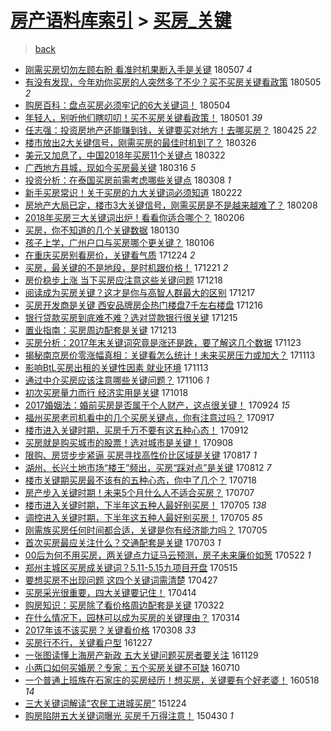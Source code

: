 [房产语料库索引](../../README.md)  > [买房_关键](买房_关键.md)
====
> [back](../README.md)

- [刚需买房切勿左顾右盼 看准时机果断入手是关键](http://jkwz.applinzi.com/ittc/7100310876257256455.html#%E5%88%9A%E9%9C%80%E4%B9%B0%E6%88%BF%E5%88%87%E5%8B%BF%E5%B7%A6%E9%A1%BE%E5%8F%B3%E7%9B%BC+%E7%9C%8B%E5%87%86%E6%97%B6%E6%9C%BA%E6%9E%9C%E6%96%AD%E5%85%A5%E6%89%8B%E6%98%AF%E5%85%B3%E9%94%AE) 180507 *4* 
- [有没有发现，今年劝你买房的人突然多了不少？买不买房关键看政策](http://jkwz.applinzi.com/ittc/7099198661705860113.html#%E6%9C%89%E6%B2%A1%E6%9C%89%E5%8F%91%E7%8E%B0%EF%BC%8C%E4%BB%8A%E5%B9%B4%E5%8A%9D%E4%BD%A0%E4%B9%B0%E6%88%BF%E7%9A%84%E4%BA%BA%E7%AA%81%E7%84%B6%E5%A4%9A%E4%BA%86%E4%B8%8D%E5%B0%91%EF%BC%9F%E4%B9%B0%E4%B8%8D%E4%B9%B0%E6%88%BF%E5%85%B3%E9%94%AE%E7%9C%8B%E6%94%BF%E7%AD%96) 180505 *2* 
- [购房百科：盘点买房必须牢记的6大关键词！](http://jkwz.applinzi.com/ittc/7099385107859375121.html#%E8%B4%AD%E6%88%BF%E7%99%BE%E7%A7%91%EF%BC%9A%E7%9B%98%E7%82%B9%E4%B9%B0%E6%88%BF%E5%BF%85%E9%A1%BB%E7%89%A2%E8%AE%B0%E7%9A%846%E5%A4%A7%E5%85%B3%E9%94%AE%E8%AF%8D%EF%BC%81) 180504  
- [年轻人，别听他们瞎叨叨！买不买房关键看政策！](http://jkwz.applinzi.com/ittc/7098136245286994960.html#%E5%B9%B4%E8%BD%BB%E4%BA%BA%EF%BC%8C%E5%88%AB%E5%90%AC%E4%BB%96%E4%BB%AC%E7%9E%8E%E5%8F%A8%E5%8F%A8%EF%BC%81%E4%B9%B0%E4%B8%8D%E4%B9%B0%E6%88%BF%E5%85%B3%E9%94%AE%E7%9C%8B%E6%94%BF%E7%AD%96%EF%BC%81) 180501 *39* 
- [任志强：投资房地产还能赚到钱，关键要买对地方！去哪买房？](http://jkwz.applinzi.com/ittc/7095905607611843594.html#%E4%BB%BB%E5%BF%97%E5%BC%BA%EF%BC%9A%E6%8A%95%E8%B5%84%E6%88%BF%E5%9C%B0%E4%BA%A7%E8%BF%98%E8%83%BD%E8%B5%9A%E5%88%B0%E9%92%B1%EF%BC%8C%E5%85%B3%E9%94%AE%E8%A6%81%E4%B9%B0%E5%AF%B9%E5%9C%B0%E6%96%B9%EF%BC%81%E5%8E%BB%E5%93%AA%E4%B9%B0%E6%88%BF%EF%BC%9F) 180425 *22* 
- [楼市放出2大关键信号，刚需买房的最佳时机到了？](http://jkwz.applinzi.com/ittc/7084805454133986314.html#%E6%A5%BC%E5%B8%82%E6%94%BE%E5%87%BA2%E5%A4%A7%E5%85%B3%E9%94%AE%E4%BF%A1%E5%8F%B7%EF%BC%8C%E5%88%9A%E9%9C%80%E4%B9%B0%E6%88%BF%E7%9A%84%E6%9C%80%E4%BD%B3%E6%97%B6%E6%9C%BA%E5%88%B0%E4%BA%86%EF%BC%9F) 180326  
- [美元又加息了，中国2018年买房11个关键点](http://jkwz.applinzi.com/ittc/7083240440205935626.html#%E7%BE%8E%E5%85%83%E5%8F%88%E5%8A%A0%E6%81%AF%E4%BA%86%EF%BC%8C%E4%B8%AD%E5%9B%BD2018%E5%B9%B4%E4%B9%B0%E6%88%BF11%E4%B8%AA%E5%85%B3%E9%94%AE%E7%82%B9) 180322  
- [广西地方县城，现如今买房最关键](http://jkwz.applinzi.com/ittc/7081181589516321798.html#%E5%B9%BF%E8%A5%BF%E5%9C%B0%E6%96%B9%E5%8E%BF%E5%9F%8E%EF%BC%8C%E7%8E%B0%E5%A6%82%E4%BB%8A%E4%B9%B0%E6%88%BF%E6%9C%80%E5%85%B3%E9%94%AE) 180316 *5* 
- [投资分析：在泰国买房前需考虑哪些关键点](http://jkwz.applinzi.com/ittc/7078071427926590470.html#%E6%8A%95%E8%B5%84%E5%88%86%E6%9E%90%EF%BC%9A%E5%9C%A8%E6%B3%B0%E5%9B%BD%E4%B9%B0%E6%88%BF%E5%89%8D%E9%9C%80%E8%80%83%E8%99%91%E5%93%AA%E4%BA%9B%E5%85%B3%E9%94%AE%E7%82%B9) 180308 *1* 
- [新手买房常识！关于买房的九大关键词必须知道](http://jkwz.applinzi.com/ittc/7072827582062265360.html#%E6%96%B0%E6%89%8B%E4%B9%B0%E6%88%BF%E5%B8%B8%E8%AF%86%EF%BC%81%E5%85%B3%E4%BA%8E%E4%B9%B0%E6%88%BF%E7%9A%84%E4%B9%9D%E5%A4%A7%E5%85%B3%E9%94%AE%E8%AF%8D%E5%BF%85%E9%A1%BB%E7%9F%A5%E9%81%93) 180222  
- [房地产大局已定，楼市3大关键信号，刚需买房是不是越来越难了？](http://jkwz.applinzi.com/ittc/7067777464845992970.html#%E6%88%BF%E5%9C%B0%E4%BA%A7%E5%A4%A7%E5%B1%80%E5%B7%B2%E5%AE%9A%EF%BC%8C%E6%A5%BC%E5%B8%823%E5%A4%A7%E5%85%B3%E9%94%AE%E4%BF%A1%E5%8F%B7%EF%BC%8C%E5%88%9A%E9%9C%80%E4%B9%B0%E6%88%BF%E6%98%AF%E4%B8%8D%E6%98%AF%E8%B6%8A%E6%9D%A5%E8%B6%8A%E9%9A%BE%E4%BA%86%EF%BC%9F) 180208  
- [2018年买房三大关键词出炉！看看你适合哪个？](http://jkwz.applinzi.com/ittc/7067024347376387082.html#2018%E5%B9%B4%E4%B9%B0%E6%88%BF%E4%B8%89%E5%A4%A7%E5%85%B3%E9%94%AE%E8%AF%8D%E5%87%BA%E7%82%89%EF%BC%81%E7%9C%8B%E7%9C%8B%E4%BD%A0%E9%80%82%E5%90%88%E5%93%AA%E4%B8%AA%EF%BC%9F) 180206  
- [买房，你不知道的几个关键数据](http://jkwz.applinzi.com/ittc/7064293406585390086.html#%E4%B9%B0%E6%88%BF%EF%BC%8C%E4%BD%A0%E4%B8%8D%E7%9F%A5%E9%81%93%E7%9A%84%E5%87%A0%E4%B8%AA%E5%85%B3%E9%94%AE%E6%95%B0%E6%8D%AE) 180130  
- [孩子上学，广州户口与买房哪个更关键？](http://jkwz.applinzi.com/ittc/7055475986131321867.html#%E5%AD%A9%E5%AD%90%E4%B8%8A%E5%AD%A6%EF%BC%8C%E5%B9%BF%E5%B7%9E%E6%88%B7%E5%8F%A3%E4%B8%8E%E4%B9%B0%E6%88%BF%E5%93%AA%E4%B8%AA%E6%9B%B4%E5%85%B3%E9%94%AE%EF%BC%9F) 180106  
- [在重庆买房别看房价，关键看气质](http://jkwz.applinzi.com/ittc/7050331402912924689.html#%E5%9C%A8%E9%87%8D%E5%BA%86%E4%B9%B0%E6%88%BF%E5%88%AB%E7%9C%8B%E6%88%BF%E4%BB%B7%EF%BC%8C%E5%85%B3%E9%94%AE%E7%9C%8B%E6%B0%94%E8%B4%A8) 171224 *2* 
- [买房，最关键的不是地段，是时机跟价格！](http://jkwz.applinzi.com/ittc/7049332279980065808.html#%E4%B9%B0%E6%88%BF%EF%BC%8C%E6%9C%80%E5%85%B3%E9%94%AE%E7%9A%84%E4%B8%8D%E6%98%AF%E5%9C%B0%E6%AE%B5%EF%BC%8C%E6%98%AF%E6%97%B6%E6%9C%BA%E8%B7%9F%E4%BB%B7%E6%A0%BC%EF%BC%81) 171221 *2* 
- [房价稳步上涨 当下买房应注意这些关键问题](http://jkwz.applinzi.com/ittc/7048474784831112209.html#%E6%88%BF%E4%BB%B7%E7%A8%B3%E6%AD%A5%E4%B8%8A%E6%B6%A8+%E5%BD%93%E4%B8%8B%E4%B9%B0%E6%88%BF%E5%BA%94%E6%B3%A8%E6%84%8F%E8%BF%99%E4%BA%9B%E5%85%B3%E9%94%AE%E9%97%AE%E9%A2%98) 171218  
- [阅读成为买房关键？这才是你与高智人群最大的区别](http://jkwz.applinzi.com/ittc/7048068711271891984.html#%E9%98%85%E8%AF%BB%E6%88%90%E4%B8%BA%E4%B9%B0%E6%88%BF%E5%85%B3%E9%94%AE%EF%BC%9F%E8%BF%99%E6%89%8D%E6%98%AF%E4%BD%A0%E4%B8%8E%E9%AB%98%E6%99%BA%E4%BA%BA%E7%BE%A4%E6%9C%80%E5%A4%A7%E7%9A%84%E5%8C%BA%E5%88%AB) 171217  
- [买房开发商是关键 西安品牌房企热门楼盘7千左右楼盘](http://jkwz.applinzi.com/ittc/7047578787468805137.html#%E4%B9%B0%E6%88%BF%E5%BC%80%E5%8F%91%E5%95%86%E6%98%AF%E5%85%B3%E9%94%AE+%E8%A5%BF%E5%AE%89%E5%93%81%E7%89%8C%E6%88%BF%E4%BC%81%E7%83%AD%E9%97%A8%E6%A5%BC%E7%9B%987%E5%8D%83%E5%B7%A6%E5%8F%B3%E6%A5%BC%E7%9B%98) 171216  
- [银行贷款买房到底难不难？选对贷款银行很关键](http://jkwz.applinzi.com/ittc/7047368683121280016.html#%E9%93%B6%E8%A1%8C%E8%B4%B7%E6%AC%BE%E4%B9%B0%E6%88%BF%E5%88%B0%E5%BA%95%E9%9A%BE%E4%B8%8D%E9%9A%BE%EF%BC%9F%E9%80%89%E5%AF%B9%E8%B4%B7%E6%AC%BE%E9%93%B6%E8%A1%8C%E5%BE%88%E5%85%B3%E9%94%AE) 171215  
- [置业指南：买房周边配套是关键](http://jkwz.applinzi.com/ittc/7046508603400258576.html#%E7%BD%AE%E4%B8%9A%E6%8C%87%E5%8D%97%EF%BC%9A%E4%B9%B0%E6%88%BF%E5%91%A8%E8%BE%B9%E9%85%8D%E5%A5%97%E6%98%AF%E5%85%B3%E9%94%AE) 171213  
- [买房分析：2017年末关键词究竟是涨还是跌，要了解这几个数据](http://jkwz.applinzi.com/ittc/7039092659304530960.html#%E4%B9%B0%E6%88%BF%E5%88%86%E6%9E%90%EF%BC%9A2017%E5%B9%B4%E6%9C%AB%E5%85%B3%E9%94%AE%E8%AF%8D%E7%A9%B6%E7%AB%9F%E6%98%AF%E6%B6%A8%E8%BF%98%E6%98%AF%E8%B7%8C%EF%BC%8C%E8%A6%81%E4%BA%86%E8%A7%A3%E8%BF%99%E5%87%A0%E4%B8%AA%E6%95%B0%E6%8D%AE) 171123  
- [揭秘南京房价零涨幅真相：关键看怎么统计！未来买房压力或加大？](http://jkwz.applinzi.com/ittc/7035464644892820497.html#%E6%8F%AD%E7%A7%98%E5%8D%97%E4%BA%AC%E6%88%BF%E4%BB%B7%E9%9B%B6%E6%B6%A8%E5%B9%85%E7%9C%9F%E7%9B%B8%EF%BC%9A%E5%85%B3%E9%94%AE%E7%9C%8B%E6%80%8E%E4%B9%88%E7%BB%9F%E8%AE%A1%EF%BC%81%E6%9C%AA%E6%9D%A5%E4%B9%B0%E6%88%BF%E5%8E%8B%E5%8A%9B%E6%88%96%E5%8A%A0%E5%A4%A7%EF%BC%9F) 171113  
- [影响BtL买房出租的关键性因素 就业环境](http://jkwz.applinzi.com/ittc/7035358021922849808.html#%E5%BD%B1%E5%93%8DBtL%E4%B9%B0%E6%88%BF%E5%87%BA%E7%A7%9F%E7%9A%84%E5%85%B3%E9%94%AE%E6%80%A7%E5%9B%A0%E7%B4%A0+%E5%B0%B1%E4%B8%9A%E7%8E%AF%E5%A2%83) 171113  
- [通过中介买房应该注意哪些关键问题？](http://jkwz.applinzi.com/ittc/7032844591106098192.html#%E9%80%9A%E8%BF%87%E4%B8%AD%E4%BB%8B%E4%B9%B0%E6%88%BF%E5%BA%94%E8%AF%A5%E6%B3%A8%E6%84%8F%E5%93%AA%E4%BA%9B%E5%85%B3%E9%94%AE%E9%97%AE%E9%A2%98%EF%BC%9F) 171106 *1* 
- [初次买房量力而行 经济实用是关键](http://jkwz.applinzi.com/ittc/7025758955572298768.html#%E5%88%9D%E6%AC%A1%E4%B9%B0%E6%88%BF%E9%87%8F%E5%8A%9B%E8%80%8C%E8%A1%8C+%E7%BB%8F%E6%B5%8E%E5%AE%9E%E7%94%A8%E6%98%AF%E5%85%B3%E9%94%AE) 171018  
- [2017婚姻法：婚前买房是否属于个人财产，这点很关键！](http://jkwz.applinzi.com/ittc/7016976607330436112.html#2017%E5%A9%9A%E5%A7%BB%E6%B3%95%EF%BC%9A%E5%A9%9A%E5%89%8D%E4%B9%B0%E6%88%BF%E6%98%AF%E5%90%A6%E5%B1%9E%E4%BA%8E%E4%B8%AA%E4%BA%BA%E8%B4%A2%E4%BA%A7%EF%BC%8C%E8%BF%99%E7%82%B9%E5%BE%88%E5%85%B3%E9%94%AE%EF%BC%81) 170924 *15* 
- [福州买房老司机看中的几个买房关键点，你有注意过吗？](http://jkwz.applinzi.com/ittc/7014402161969202192.html#%E7%A6%8F%E5%B7%9E%E4%B9%B0%E6%88%BF%E8%80%81%E5%8F%B8%E6%9C%BA%E7%9C%8B%E4%B8%AD%E7%9A%84%E5%87%A0%E4%B8%AA%E4%B9%B0%E6%88%BF%E5%85%B3%E9%94%AE%E7%82%B9%EF%BC%8C%E4%BD%A0%E6%9C%89%E6%B3%A8%E6%84%8F%E8%BF%87%E5%90%97%EF%BC%9F) 170917  
- [楼市进入关键时期，买房千万不要有这五种心态！](http://jkwz.applinzi.com/ittc/7012439747983835920.html#%E6%A5%BC%E5%B8%82%E8%BF%9B%E5%85%A5%E5%85%B3%E9%94%AE%E6%97%B6%E6%9C%9F%EF%BC%8C%E4%B9%B0%E6%88%BF%E5%8D%83%E4%B8%87%E4%B8%8D%E8%A6%81%E6%9C%89%E8%BF%99%E4%BA%94%E7%A7%8D%E5%BF%83%E6%80%81%EF%BC%81) 170912  
- [买房就是购买城市的股票！选对城市是关键！](http://jkwz.applinzi.com/ittc/7010976262703809552.html#%E4%B9%B0%E6%88%BF%E5%B0%B1%E6%98%AF%E8%B4%AD%E4%B9%B0%E5%9F%8E%E5%B8%82%E7%9A%84%E8%82%A1%E7%A5%A8%EF%BC%81%E9%80%89%E5%AF%B9%E5%9F%8E%E5%B8%82%E6%98%AF%E5%85%B3%E9%94%AE%EF%BC%81) 170908  
- [限购、房贷步步紧逼 买房寻找高性价比区域是关键](http://jkwz.applinzi.com/ittc/7002850912224412689.html#%E9%99%90%E8%B4%AD%E3%80%81%E6%88%BF%E8%B4%B7%E6%AD%A5%E6%AD%A5%E7%B4%A7%E9%80%BC+%E4%B9%B0%E6%88%BF%E5%AF%BB%E6%89%BE%E9%AB%98%E6%80%A7%E4%BB%B7%E6%AF%94%E5%8C%BA%E5%9F%9F%E6%98%AF%E5%85%B3%E9%94%AE) 170817 *1* 
- [湖州、长兴土地市场“楼王”频出，买房“踩对点”是关键](http://jkwz.applinzi.com/ittc/7000848609267155984.html#%E6%B9%96%E5%B7%9E%E3%80%81%E9%95%BF%E5%85%B4%E5%9C%9F%E5%9C%B0%E5%B8%82%E5%9C%BA%E2%80%9C%E6%A5%BC%E7%8E%8B%E2%80%9D%E9%A2%91%E5%87%BA%EF%BC%8C%E4%B9%B0%E6%88%BF%E2%80%9C%E8%B8%A9%E5%AF%B9%E7%82%B9%E2%80%9D%E6%98%AF%E5%85%B3%E9%94%AE) 170812 *7* 
- [楼市关键期买房最不该有的五种心态，你中了几个？](http://jkwz.applinzi.com/ittc/6991683932347958289.html#%E6%A5%BC%E5%B8%82%E5%85%B3%E9%94%AE%E6%9C%9F%E4%B9%B0%E6%88%BF%E6%9C%80%E4%B8%8D%E8%AF%A5%E6%9C%89%E7%9A%84%E4%BA%94%E7%A7%8D%E5%BF%83%E6%80%81%EF%BC%8C%E4%BD%A0%E4%B8%AD%E4%BA%86%E5%87%A0%E4%B8%AA%EF%BC%9F) 170718  
- [房产步入关键时期！未来5个月什么人不适合买房？](http://jkwz.applinzi.com/ittc/6987537081046664196.html#%E6%88%BF%E4%BA%A7%E6%AD%A5%E5%85%A5%E5%85%B3%E9%94%AE%E6%97%B6%E6%9C%9F%EF%BC%81%E6%9C%AA%E6%9D%A55%E4%B8%AA%E6%9C%88%E4%BB%80%E4%B9%88%E4%BA%BA%E4%B8%8D%E9%80%82%E5%90%88%E4%B9%B0%E6%88%BF%EF%BC%9F) 170707  
- [楼市进入关键时期，下半年这五种人最好别买房！](http://jkwz.applinzi.com/ittc/6986872307283657732.html#%E6%A5%BC%E5%B8%82%E8%BF%9B%E5%85%A5%E5%85%B3%E9%94%AE%E6%97%B6%E6%9C%9F%EF%BC%8C%E4%B8%8B%E5%8D%8A%E5%B9%B4%E8%BF%99%E4%BA%94%E7%A7%8D%E4%BA%BA%E6%9C%80%E5%A5%BD%E5%88%AB%E4%B9%B0%E6%88%BF%EF%BC%81) 170705 *138* 
- [调控进入关键时期，下半年这五种人最好别买房！](http://jkwz.applinzi.com/ittc/6986870405951128580.html#%E8%B0%83%E6%8E%A7%E8%BF%9B%E5%85%A5%E5%85%B3%E9%94%AE%E6%97%B6%E6%9C%9F%EF%BC%8C%E4%B8%8B%E5%8D%8A%E5%B9%B4%E8%BF%99%E4%BA%94%E7%A7%8D%E4%BA%BA%E6%9C%80%E5%A5%BD%E5%88%AB%E4%B9%B0%E6%88%BF%EF%BC%81) 170705 *85* 
- [刚需族买房任何时间都合适，关键是你有经济能力吗？](http://jkwz.applinzi.com/ittc/6986769766172591108.html#%E5%88%9A%E9%9C%80%E6%97%8F%E4%B9%B0%E6%88%BF%E4%BB%BB%E4%BD%95%E6%97%B6%E9%97%B4%E9%83%BD%E5%90%88%E9%80%82%EF%BC%8C%E5%85%B3%E9%94%AE%E6%98%AF%E4%BD%A0%E6%9C%89%E7%BB%8F%E6%B5%8E%E8%83%BD%E5%8A%9B%E5%90%97%EF%BC%9F) 170705  
- [首次买房最应关注什么？交通配套是关键](http://jkwz.applinzi.com/ittc/6985995002411746308.html#%E9%A6%96%E6%AC%A1%E4%B9%B0%E6%88%BF%E6%9C%80%E5%BA%94%E5%85%B3%E6%B3%A8%E4%BB%80%E4%B9%88%EF%BC%9F%E4%BA%A4%E9%80%9A%E9%85%8D%E5%A5%97%E6%98%AF%E5%85%B3%E9%94%AE) 170703 *1* 
- [00后为何不用买房，两关键点力证马云预测，房子未来廉价如葱](http://jkwz.applinzi.com/ittc/6970496635707589637.html#00%E5%90%8E%E4%B8%BA%E4%BD%95%E4%B8%8D%E7%94%A8%E4%B9%B0%E6%88%BF%EF%BC%8C%E4%B8%A4%E5%85%B3%E9%94%AE%E7%82%B9%E5%8A%9B%E8%AF%81%E9%A9%AC%E4%BA%91%E9%A2%84%E6%B5%8B%EF%BC%8C%E6%88%BF%E5%AD%90%E6%9C%AA%E6%9D%A5%E5%BB%89%E4%BB%B7%E5%A6%82%E8%91%B1) 170522 *1* 
- [郑州主城区买房成关键词？5.11-5.15九项目开盘](http://jkwz.applinzi.com/ittc/6967916072832336901.html#%E9%83%91%E5%B7%9E%E4%B8%BB%E5%9F%8E%E5%8C%BA%E4%B9%B0%E6%88%BF%E6%88%90%E5%85%B3%E9%94%AE%E8%AF%8D%EF%BC%9F5.11-5.15%E4%B9%9D%E9%A1%B9%E7%9B%AE%E5%BC%80%E7%9B%98) 170515  
- [要想买房不出现问题 这四个关键词需清楚](http://jkwz.applinzi.com/ittc/6961281177129321477.html#%E8%A6%81%E6%83%B3%E4%B9%B0%E6%88%BF%E4%B8%8D%E5%87%BA%E7%8E%B0%E9%97%AE%E9%A2%98+%E8%BF%99%E5%9B%9B%E4%B8%AA%E5%85%B3%E9%94%AE%E8%AF%8D%E9%9C%80%E6%B8%85%E6%A5%9A) 170427  
- [买房采光很重要，四大关键要记住！](http://jkwz.applinzi.com/ittc/6956389647772025860.html#%E4%B9%B0%E6%88%BF%E9%87%87%E5%85%89%E5%BE%88%E9%87%8D%E8%A6%81%EF%BC%8C%E5%9B%9B%E5%A4%A7%E5%85%B3%E9%94%AE%E8%A6%81%E8%AE%B0%E4%BD%8F%EF%BC%81) 170414  
- [购房知识：买房除了看价格周边配套是关键](http://jkwz.applinzi.com/ittc/6947991479694918660.html#%E8%B4%AD%E6%88%BF%E7%9F%A5%E8%AF%86%EF%BC%9A%E4%B9%B0%E6%88%BF%E9%99%A4%E4%BA%86%E7%9C%8B%E4%BB%B7%E6%A0%BC%E5%91%A8%E8%BE%B9%E9%85%8D%E5%A5%97%E6%98%AF%E5%85%B3%E9%94%AE) 170322  
- [在什么情况下，园林可以成为买房的关键理由？](http://jkwz.applinzi.com/ittc/6944931289634440197.html#%E5%9C%A8%E4%BB%80%E4%B9%88%E6%83%85%E5%86%B5%E4%B8%8B%EF%BC%8C%E5%9B%AD%E6%9E%97%E5%8F%AF%E4%BB%A5%E6%88%90%E4%B8%BA%E4%B9%B0%E6%88%BF%E7%9A%84%E5%85%B3%E9%94%AE%E7%90%86%E7%94%B1%EF%BC%9F) 170314  
- [2017年该不该买房？关键看价格](http://jkwz.applinzi.com/ittc/6942771786423993348.html#2017%E5%B9%B4%E8%AF%A5%E4%B8%8D%E8%AF%A5%E4%B9%B0%E6%88%BF%EF%BC%9F%E5%85%B3%E9%94%AE%E7%9C%8B%E4%BB%B7%E6%A0%BC) 170308 *33* 
- [买房行不行，关键看户型](http://jkwz.applinzi.com/ittc/6916398650367673348.html#%E4%B9%B0%E6%88%BF%E8%A1%8C%E4%B8%8D%E8%A1%8C%EF%BC%8C%E5%85%B3%E9%94%AE%E7%9C%8B%E6%88%B7%E5%9E%8B) 161227  
- [一张图读懂上海房产新政 五大关键问题买房者要关注](http://jkwz.applinzi.com/ittc/6905855942045729796.html#%E4%B8%80%E5%BC%A0%E5%9B%BE%E8%AF%BB%E6%87%82%E4%B8%8A%E6%B5%B7%E6%88%BF%E4%BA%A7%E6%96%B0%E6%94%BF+%E4%BA%94%E5%A4%A7%E5%85%B3%E9%94%AE%E9%97%AE%E9%A2%98%E4%B9%B0%E6%88%BF%E8%80%85%E8%A6%81%E5%85%B3%E6%B3%A8) 161129  
- [小两口如何买婚房？专家：五个买房关键不可缺](http://jkwz.applinzi.com/ittc/6853041810888459269.html#%E5%B0%8F%E4%B8%A4%E5%8F%A3%E5%A6%82%E4%BD%95%E4%B9%B0%E5%A9%9A%E6%88%BF%EF%BC%9F%E4%B8%93%E5%AE%B6%EF%BC%9A%E4%BA%94%E4%B8%AA%E4%B9%B0%E6%88%BF%E5%85%B3%E9%94%AE%E4%B8%8D%E5%8F%AF%E7%BC%BA) 160710  
- [一个普通上班族在石家庄的买房经历！想买房，关键要有个好老婆！](http://jkwz.applinzi.com/ittc/6833554306971993093.html#%E4%B8%80%E4%B8%AA%E6%99%AE%E9%80%9A%E4%B8%8A%E7%8F%AD%E6%97%8F%E5%9C%A8%E7%9F%B3%E5%AE%B6%E5%BA%84%E7%9A%84%E4%B9%B0%E6%88%BF%E7%BB%8F%E5%8E%86%EF%BC%81%E6%83%B3%E4%B9%B0%E6%88%BF%EF%BC%8C%E5%85%B3%E9%94%AE%E8%A6%81%E6%9C%89%E4%B8%AA%E5%A5%BD%E8%80%81%E5%A9%86%EF%BC%81) 160518 *14* 
- [三大关键词解读“农民工进城买房”](http://jkwz.applinzi.com/ittc/6779383987831309317.html#%E4%B8%89%E5%A4%A7%E5%85%B3%E9%94%AE%E8%AF%8D%E8%A7%A3%E8%AF%BB%E2%80%9C%E5%86%9C%E6%B0%91%E5%B7%A5%E8%BF%9B%E5%9F%8E%E4%B9%B0%E6%88%BF%E2%80%9D) 151224  
- [购房陷阱五大关键词曝光 买房千万得注意！](http://jkwz.applinzi.com/ittc/547650611406644411.html#%E8%B4%AD%E6%88%BF%E9%99%B7%E9%98%B1%E4%BA%94%E5%A4%A7%E5%85%B3%E9%94%AE%E8%AF%8D%E6%9B%9D%E5%85%89+%E4%B9%B0%E6%88%BF%E5%8D%83%E4%B8%87%E5%BE%97%E6%B3%A8%E6%84%8F%EF%BC%81) 150430 *1* 
